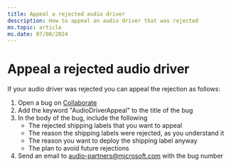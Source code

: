 ```yaml
---
title: Appeal a rejected audio driver
description: How to appeal an audio driver that was rejected
ms.topic: article
ms.date: 07/08/2024
---
```


# Appeal a rejected audio driver

If your audio driver was rejected you can appeal the rejection as follows:

1. Open a bug on <a href="/collaborate/">Collaborate</a>
1. Add the keyword "AudioDriverAppeal" to the title of the bug
1. In the body of the bug, include the following
    * The rejected shipping labels that you want to appeal
    * The reason the shipping labels were rejected, as you understand it
    * The reason you want to deploy the shipping label anyway
    * The plan to avoid future rejections
1. Send an email to audio-partners@microsoft.com with the bug number
